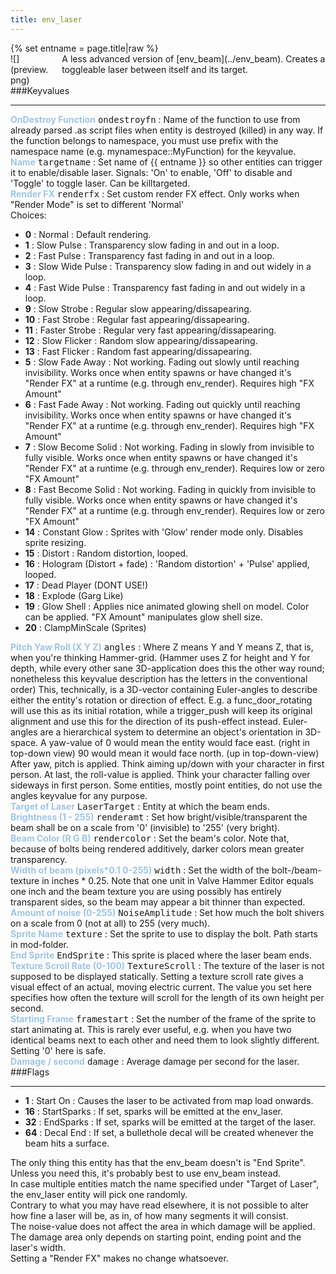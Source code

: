 ```yaml
---
title: env_laser
---
```

<div>{% set entname = page.title|raw %}</div>
<div class="container previewimg">
<div class="columns">
<div class="imagepadding column col-auto" markdown="1">![](preview.png)</div>
<div class="column entityentry" markdown="1">A less advanced version of [env_beam](../env_beam). Creates a toggleable laser between itself and its target.</div>
</div>
</div>
###Keyvalues
<hr>
<div class="entityentry" markdown="1">
<span style="color:#9fc5e8;"><b>OnDestroy Function</b></span> <kbd  class="tooltip" data-tooltip="string">ondestroyfn</kbd> :
Name of the function to use from already parsed .as script files when entity is destroyed (killed) in any way. If the function belongs to namespace, you must use prefix with the namespace name (e.g. mynamespace::MyFunction) for the keyvalue.
</div>
<div class="entityentry" markdown="1">
<span style="color:#9fc5e8;"><b>Name</b></span> <kbd  class="tooltip" data-tooltip="target_source">targetname</kbd> :
Set name of {{ entname }} so other entities can trigger it to enable/disable laser. Signals: 'On' to enable, 'Off' to disable and 'Toggle' to toggle laser. Can be killtargeted.
</div>
<div class="entityentry" markdown="1">
<span style="color:#9fc5e8;"><b>Render FX</b></span> <kbd  class="tooltip" data-tooltip="choices">renderfx</kbd> :
Set custom render FX effect. Only works when "Render Mode" is set to different 'Normal'
<div class="accordion">
<input type="checkbox" id="accordion-1" name="accordion-checkbox" hidden>
<label class="accordion-header" for="accordion-1">
<i class="icon icon-arrow-right mr-1"></i>
Choices:
</label>
<div class="accordion-body">
<ul>
<li><b>0</b> : Normal : Default rendering.</li>
<li><b>1</b> : Slow Pulse : Transparency slow fading in and out in a loop.</li>
<li><b>2</b> : Fast Pulse : Transparency fast fading in and out in a loop.</li>
<li><b>3</b> : Slow Wide Pulse : Transparency slow fading in and out widely in a loop.</li>
<li><b>4</b> : Fast Wide Pulse : Transparency fast fading in and out widely in a loop.</li>
<li><b>9</b> : Slow Strobe : Regular slow appearing/dissapearing.</li>
<li><b>10</b> : Fast Strobe : Regular fast appearing/dissapearing.</li>
<li><b>11</b> : Faster Strobe : Regular very fast appearing/dissapearing.</li>
<li><b>12</b> : Slow Flicker : Random slow appearing/dissapearing.</li>
<li><b>13</b> : Fast Flicker : Random fast appearing/dissapearing.</li>
<li><b>5</b> : Slow Fade Away : Not working. Fading out slowly until reaching invisibility. Works once when entity spawns or have changed it's "Render FX" at a runtime (e.g. through env_render). Requires high "FX Amount"</li>
<li><b>6</b> : Fast Fade Away : Not working. Fading out quickly until reaching invisibility. Works once when entity spawns or have changed it's "Render FX" at a runtime (e.g. through env_render). Requires high "FX Amount"</li>
<li><b>7</b> : Slow Become Solid : Not working. Fading in slowly from invisible to fully visible. Works once when entity spawns or have changed it's "Render FX" at a runtime (e.g. through env_render). Requires low or zero "FX Amount"</li>
<li><b>8</b> : Fast Become Solid : Not working. Fading in quickly from invisible to fully visible. Works once when entity spawns or have changed it's "Render FX" at a runtime (e.g. through env_render). Requires low or zero "FX Amount"</li>
<li><b>14</b> : Constant Glow : Sprites with 'Glow' render mode only. Disables sprite resizing.</li>
<li><b>15</b> : Distort : Random distortion, looped.</li>
<li><b>16</b> : Hologram (Distort + fade) : 'Random distortion' + 'Pulse' applied, looped.</li>
<li><b>17</b> : Dead Player (DONT USE!)</li>
<li><b>18</b> : Explode (Garg Like)</li>
<li><b>19</b> : Glow Shell : Applies nice animated glowing shell on model. Color can be applied. "FX Amount" manipulates glow shell size.</li>
<li><b>20</b> : ClampMinScale (Sprites)</li>
</ul>
</div>
</div>
</div>
<div class="entityentry" markdown="1">
<span style="color:#9fc5e8;"><b>Pitch Yaw Roll (X Y Z)</b></span> <kbd  class="tooltip" data-tooltip="string">angles</kbd> :
Where Z means Y and Y means Z, that is, when you're thinking Hammer-grid. (Hammer uses Z for height and Y for depth, while every other sane 3D-application does this the other way round; nonetheless this keyvalue description has the letters in the conventional order) This, technically, is a 3D-vector containing Euler-angles to describe either the entity's rotation or direction of effect. E.g. a func_door_rotating will use this as its initial rotation, while a trigger_push will keep its original alignment and use this for the direction of its push-effect instead. Euler-angles are a hierarchical system to determine an object's orientation in 3D-space. A yaw-value of 0 would mean the entity would face east. (right in top-down view) 90 would mean it would face north. (up in top-down-view) After yaw, pitch is applied. Think aiming up/down with your character in first person. At last, the roll-value is applied. Think your character falling over sideways in first person. Some entities, mostly point entities, do not use the angles keyvalue for any purpose.
</div>
<div class="entityentry" markdown="1">
<span style="color:#9fc5e8;"><b>Target of Laser</b></span> <kbd  class="tooltip" data-tooltip="target_destination">LaserTarget</kbd> :
Entity at which the beam ends.
</div>
<div class="entityentry" markdown="1">
<span style="color:#9fc5e8;"><b>Brightness (1 - 255)</b></span> <kbd  class="tooltip" data-tooltip="integer">renderamt</kbd> :
Set how bright/visible/transparent the beam shall be on a scale from '0' (invisible) to '255' (very bright).
</div>
<div class="entityentry" markdown="1">
<span style="color:#9fc5e8;"><b>Beam Color (R G B)</b></span> <kbd  class="tooltip" data-tooltip="color255">rendercolor</kbd> :
Set the beam's color. Note that, because of bolts being rendered additively, darker colors mean greater transparency.
</div>
<div class="entityentry" markdown="1">
<span style="color:#9fc5e8;"><b>Width of beam (pixels*0.1 0-255)</b></span> <kbd  class="tooltip" data-tooltip="integer">width</kbd> :
Set the width of the bolt-/beam-texture in inches * 0.25. Note that one unit in Valve Hammer Editor equals one inch and the beam texture you are using possibly has entirely transparent sides, so the beam may appear a bit thinner than expected.
</div>
<div class="entityentry" markdown="1">
<span style="color:#9fc5e8;"><b>Amount of noise (0-255)</b></span> <kbd  class="tooltip" data-tooltip="integer">NoiseAmplitude</kbd> :
Set how much the bolt shivers on a scale from 0 (not at all) to 255 (very much).
</div>
<div class="entityentry" markdown="1">
<span style="color:#9fc5e8;"><b>Sprite Name</b></span> <kbd  class="tooltip" data-tooltip="sprite">texture</kbd> :
Set the sprite to use to display the bolt. Path starts in mod-folder.
</div>
<div class="entityentry" markdown="1">
<span style="color:#9fc5e8;"><b>End Sprite</b></span> <kbd  class="tooltip" data-tooltip="sprite">EndSprite</kbd> :
This sprite is placed where the laser beam ends.
</div>
<div class="entityentry" markdown="1">
<span style="color:#9fc5e8;"><b>Texture Scroll Rate (0-100)</b></span> <kbd  class="tooltip" data-tooltip="integer">TextureScroll</kbd> :
The texture of the laser is not supposed to be displayed statically. Setting a texture scroll rate gives a visual effect of an actual, moving electric current. The value you set here specifies how often the texture will scroll for the length of its own height per second.
</div>
<div class="entityentry" markdown="1">
<span style="color:#9fc5e8;"><b>Starting Frame</b></span> <kbd  class="tooltip" data-tooltip="integer">framestart</kbd> :
Set the number of the frame of the sprite to start animating at. This is rarely ever useful, e.g. when you have two identical beams next to each other and need them to look slightly different. Setting '0' here is safe.
</div>
<div class="entityentry" markdown="1">
<span style="color:#9fc5e8;"><b>Damage / second</b></span> <kbd  class="tooltip" data-tooltip="string">damage</kbd> :
Average damage per second for the laser.
</div>
###Flags
<hr>
<div class="entityflags">
<ul>
<li class="imagepadding" markdown="1"><b>1 </b> : Start On : Causes the laser to be activated from map load onwards.</li>
<li class="imagepadding" markdown="1"><b>16</b> : StartSparks : If set, sparks will be emitted at the env_laser.</li>
<li class="imagepadding" markdown="1"><b>32</b> : EndSparks : If set, sparks will be emitted at the target of the laser.</li>
<li class="imagepadding" markdown="1"><b>64</b> : Decal End : If set, a bullethole decal will be created whenever the beam hits a surface.</li>
</ul>
</div>
<div class="notices blue">The only thing this entity has that the env_beam doesn't is "End Sprite". Unless you need this, it's probably best to use env_beam instead.</div>
<div class="notices blue">In case multiple entities match the name specified under "Target of Laser", the env_laser entity will pick one randomly.</div>
<div class="notices blue">Contrary to what you may have read elsewhere, it is not possible to alter how fine a laser will be, as in, of how many segments it will consist.</div>
<div class="notices blue">The noise-value does not affect the area in which damage will be applied. The damage area only depends on starting point, ending point and the laser's width.</div>
<div class="notices red">Setting a "Render FX" makes no change whatsoever.</div>
